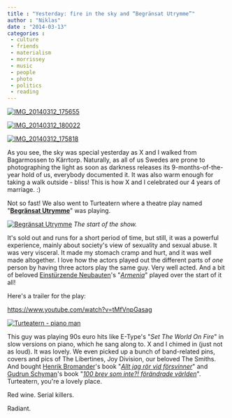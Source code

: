 ```yaml
---
title : "Yesterday: fire in the sky and “Begränsat Utrymme”"
author : "Niklas"
date : "2014-03-13"
categories : 
 - culture
 - friends
 - materialism
 - morrissey
 - music
 - people
 - photo
 - politics
 - reading
---
```


[![IMG_20140312_175655](https://niklasblog.com/wp-content/IMG_20140312_175655-757x1024.jpg)](https://niklasblog.com/wp-content/IMG_20140312_175655.jpg)

[![IMG_20140312_180022](https://niklasblog.com/wp-content/IMG_20140312_180022-1024x757.jpg)](https://niklasblog.com/wp-content/IMG_20140312_180022.jpg)

[![IMG_20140312_175818](https://niklasblog.com/wp-content/IMG_20140312_175818-1024x757.jpg)](https://niklasblog.com/wp-content/IMG_20140312_175818.jpg)

As you see, the sky was special yesterday as X and I walked from Bagarmossen to Kärrtorp. Naturally, as all of us Swedes are prone to photographing the light as soon as darkness releases its 9-months-of-the-year hold of us, everybody documented it. It was also warm enough for taking a walk outside - bliss! This is how X and I celebrated our 4 years of marriage. :)

Not so fast! We also went to Turteatern where a theatre play named "[**Begränsat Utrymme**](http://turteatern.se/begransat-utrymme)" was playing.

[![Begränsat Utrymme](https://niklasblog.com/wp-content/IMG_20140312_190053-1024x467.jpg)](https://niklasblog.com/wp-content/IMG_20140312_190053.jpg) _The start of the show._

It's sold out and runs for a short period of time, but still, it was a powerful experience, mainly about society's view of sexuality and sexual abuse. It was very visceral. It made my stomach cramp and hurt, and it was well made altogether. I love how the actors played out the different parts of _one_ person by having three actors play the same guy. Very well acted. And a bit of beloved [Einstürzende Neubauten](http://neubauten.org)'s "_[Armenia](https://www.youtube.com/watch?v=kn14Rq8sUAg)_" played over the start of it all!

Here's a trailer for the play:

https://www.youtube.com/watch?v=tMfVnpGasag

[![Turteatern - piano man](https://niklasblog.com/wp-content/IMG_20140312_182215-1024x757.jpg)](https://niklasblog.com/wp-content/IMG_20140312_182215.jpg)

This guy was playing 90s euro hits like E-Type's "_Set The World On Fire_" in slow versions on piano, which he sang along to. X and I chimed in (just not as loud). It was lovely. We even picked up a bunch of band-related pins, covers and pics of The Libertines, Joy Division, our beloved The Smiths. And bought [Henrik Bromander](http://henrikbromander.blogspot.se)'s book "_[Allt jag rör vid försvinner](http://henrikbromander.blogspot.se/p/utgivna-bocker.html)_" and [Gudrun Schyman](http://schyman.se)'s book "_[100 brev som inte?! förändrade världen](http://www.schyman.se/?page_id=85)_". Turteatern, you're a lovely place.

Red wine. Serial killers.

Radiant.
